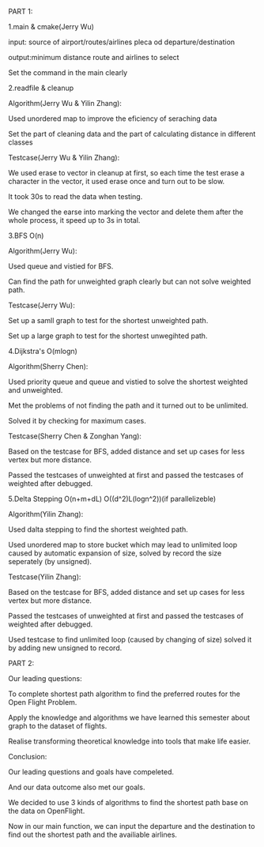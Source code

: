 PART 1:

1.main & cmake(Jerry Wu)

input: source of airport/routes/airlines pleca od departure/destination

output:minimum distance route and airlines to select

Set the command in the main clearly 


2.readfile & cleanup

Algorithm(Jerry Wu & Yilin Zhang):

Used unordered map to improve the eficiency of seraching data 

Set the part of cleaning data and the part of calculating distance in different classes

Testcase(Jerry Wu & Yilin Zhang):

We used erase to vector in cleanup at first, so each time the test erase a character in the vector, it used erase once and turn out to be slow.

It took 30s to read the data when testing.

We changed the earse into marking the vector and delete them after the whole process, it speed up to 3s in total.


3.BFS O(n)

Algorithm(Jerry Wu):

Used queue and vistied for BFS.

Can find the path for unweighted graph clearly but can not solve weighted path.

Testcase(Jerry Wu):

Set up a samll graph to test for the shortest unweighted path.

Set up a large graph to test for the shortest unwegihted path.


4.Dijkstra's O(mlogn)

Algorithm(Sherry Chen):

Used priority queue and queue and vistied to solve the shortest weighted and unweighted.

Met the problems of not finding the path and it turned out to be unlimited. 

Solved it by checking for maximum cases.

Testcase(Sherry Chen & Zonghan Yang):

Based on the testcase for BFS, added distance and set up cases for less vertex but more distance.

Passed the testcases of unweighted at first and passed the testcases of weighted after debugged.


5.Delta Stepping O(n+m+dL) O((d^2)L(logn^2))(if parallelizeble)

Algorithm(Yilin Zhang):

Used dalta stepping to find the shortest weighted path.

Used unordered map to store bucket which may lead to unlimited loop caused by automatic expansion of size, solved by record the size seperately (by unsigned).

Testcase(Yilin Zhang):

Based on the testcase for BFS, added distance and set up cases for less vertex but more distance.

Passed the testcases of unweighted at first and passed the testcases of weighted after debugged.

Used testcase to find unlimited loop (caused by changing of size) solved it by adding new unsigned to record.


PART 2:

Our leading questions:

To complete shortest path algorithm to find the preferred routes for the Open Flight Problem.

Apply the knowledge and algorithms we have learned this semester about graph to the dataset of flights.

Realise transforming theoretical knowledge into tools that make life easier.

Conclusion:

Our leading questions and goals have compeleted.

And our data outcome also met our goals.

We decided to use 3 kinds of algorithms to find the shortest path base on the data on OpenFlight.

Now in our main function, we can input the departure and the destination to find out the shortest path and the availiable airlines.


